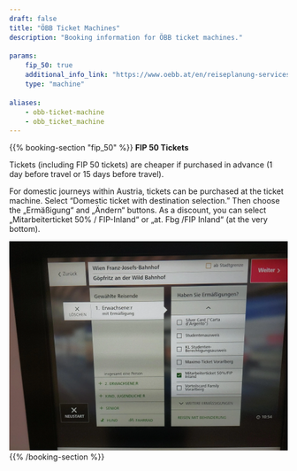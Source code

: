 ```yaml
---
draft: false
title: "ÖBB Ticket Machines"
description: "Booking information for ÖBB ticket machines."

params:
    fip_50: true
    additional_info_link: "https://www.oebb.at/en/reiseplanung-services/am-bahnhof/ticketautomat"
    type: "machine"

aliases:
    - obb-ticket-machine
    - obb_ticket_machine
---
```


{{% booking-section "fip_50" %}}
**FIP 50 Tickets**

Tickets (including FIP 50 tickets) are cheaper if purchased in advance (1 day before travel or 15 days before travel).

For domestic journeys within Austria, tickets can be purchased at the ticket machine. Select “Domestic ticket with destination selection.” Then choose the „Ermäßigung“ and „Ändern“ buttons. As a discount, you can select „Mitarbeiterticket 50% / FIP-Inland“ or „at. Fbg /FIP Inland“ (at the very bottom).

![FIP 50 tickets at the ÖBB ticket machine](oebb-ticket-machine.webp)
{{% /booking-section %}}
